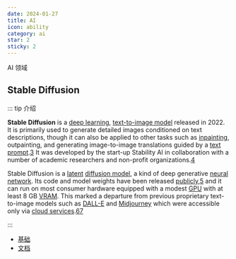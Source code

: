 ```yaml
---
date: 2024-01-27
title: AI
icon: ability
category: ai
star: 2
sticky: 2
---
```


AI 领域

## Stable Diffusion

::: tip 介绍

**Stable Diffusion** is a [deep learning](https://en.wikipedia.org/wiki/Deep_learning), [text-to-image model](https://en.wikipedia.org/wiki/Text-to-image_model) released in 2022. It is primarily used to generate detailed images conditioned on text descriptions, though it can also be applied to other tasks such as [inpainting](https://en.wikipedia.org/wiki/Inpainting), outpainting, and generating image-to-image translations guided by a [text prompt](https://en.wikipedia.org/wiki/Prompt_engineering).[3](https://en.wikipedia.org/wiki/Stable_Diffusion#cite_note-:0-3) It was developed by the start-up Stability AI in collaboration with a number of academic researchers and non-profit organizations.[4](https://en.wikipedia.org/wiki/Stable_Diffusion#cite_note-stable-diffusion-launch-4)

Stable Diffusion is a [latent](https://en.wikipedia.org/wiki/Latent_variable_model) [diffusion model](https://en.wikipedia.org/wiki/Diffusion_model), a kind of deep generative [neural network](https://en.wikipedia.org/wiki/Neural_network). Its code and model weights have been released [publicly](https://en.wikipedia.org/wiki/Source-available_software),[5](https://en.wikipedia.org/wiki/Stable_Diffusion#cite_note-stable-diffusion-github-5) and it can run on most consumer hardware equipped with a modest [GPU](https://en.wikipedia.org/wiki/Graphics_processing_unit) with at least 8 GB [VRAM](https://en.wikipedia.org/wiki/Video_random_access_memory). This marked a departure from previous proprietary text-to-image models such as [DALL-E](https://en.wikipedia.org/wiki/DALL-E) and [Midjourney](https://en.wikipedia.org/wiki/Midjourney) which were accessible only via [cloud services](https://en.wikipedia.org/wiki/Cloud_service).[6](https://en.wikipedia.org/wiki/Stable_Diffusion#cite_note-pcworld-6)[7](https://en.wikipedia.org/wiki/Stable_Diffusion#cite_note-verge-7)

:::

- [基础](stable-diffusion/base.md)
- [文档](stable-diffusion/doc.md)
